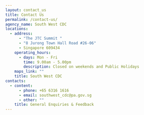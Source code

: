```yaml
---
layout: contact_us
title: Contact Us
permalink: /contact-us/
agency_name: South West CDC
locations:
  - address:
      - "The JTC Summit "
      - "8 Jurong Town Hall Road #26-06"
      - Singapore 609434
    operating_hours:
      - days: Mon - Fri
        time: 9.00am - 5.00pm
        description: Closed on weekends and Public Holidays
    maps_link: ""
    title: South West CDC
contacts:
  - content:
      - phone: +65 6316 1616
      - email: southwest_cdc@pa.gov.sg
      - other: ""
    title: General Enquiries & Feedback
---
```


